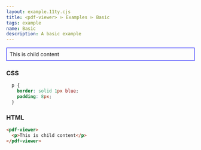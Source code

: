 ```yaml
---
layout: example.11ty.cjs
title: <pdf-viewer> ⌲ Examples ⌲ Basic
tags: example
name: Basic
description: A basic example
---
```


<style>
  pdf-viewer p {
    border: solid 1px blue;
    padding: 8px;
  }
</style>
<pdf-viewer>
  <p>This is child content</p>
</pdf-viewer>

<h3>CSS</h3>

```css
  p {
    border: solid 1px blue;
    padding: 8px;
  }
```

<h3>HTML</h3>

```html
<pdf-viewer>
  <p>This is child content</p>
</pdf-viewer>
```
